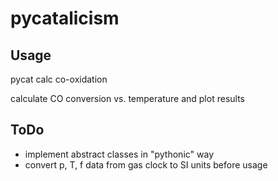 <h1>pycatalicism</h1>
<h2>Usage</h2>
<p>pycat calc co-oxidation</p>
<p> calculate CO conversion vs. temperature and plot results</p>
<h2>ToDo</h2>
<ul>
  <li>implement abstract classes in "pythonic" way</li>
  <li>convert p, T, f data from gas clock to SI units before usage</li>
</ul>
